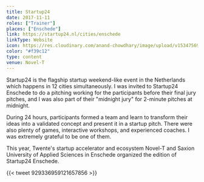 ```yaml
---
title: Startup24
date: 2017-11-11
roles: ["Trainer"]
places: ["Enschede"]
link: https://startup24.nl/cities/enschede
linkType: Website
icon: https://res.cloudinary.com/anand-chowdhary/image/upload/v1534756961/icons/startup24.png
color: "#f39c12"
type: content
venue: Novel-T
---
```


Startup24 is the flagship startup weekend-like event in the Netherlands which happens in 12 cities simultaneously. I was invited to Startup24 Enschede to do a pitching working for the participants before their final jury pitches, and I was also part of their "midnight jury" for 2-minute pitches at midnight.

<!--more-->

During 24 hours, participants formed a team and learn to transform their ideas into a validated concept and present it in a startup pitch. There were also plenty of games, interactive workshops, and experienced coaches. I was extremely grateful to be one of them.

This year, Twente's startup accelerator and ecosystem Novel-T and Saxion University of Applied Sciences in Enschede organized the edition of Startup24 Enschede.

{{< tweet 929336959121657856 >}}